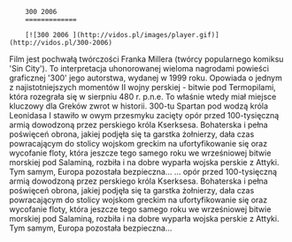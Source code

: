 
        300 2006 
        =============
        
        [![300 2006 ](http://vidos.pl/images/player.gif)](http://vidos.pl/300-2006)
        
        
 Film jest pochwałą twórczości Franka Millera (twórcy popularnego komiksu 'Sin City'). To interpretacja uhonorowanej wieloma nagrodami powieści graficznej '300' jego autorstwa, wydanej w 1999 roku. Opowiada o jednym z najistotniejszych momentów II wojny perskiej - bitwie pod Termopilami, która rozegrała się w sierpniu 480 r. p.n.e. To właśnie wtedy miał miejsce kluczowy dla Greków zwrot w historii. 300-tu Spartan pod wodzą króla Leonidasa I stawiło w owym przesmyku zacięty opór przed 100-tysięczną armią dowodzoną przez perskiego króla Kserksesa. Bohaterska i pełna poświęceń obrona, jakiej podjęła się ta garstka żołnierzy, dała czas powracającym do stolicy wojskom greckim na ufortyfikowanie się oraz wycofanie floty, która jeszcze tego samego roku we wrześniowej bitwie morskiej pod Salaminą, rozbiła i na dobre wyparła wojska perskie z Attyki. Tym samym, Europa pozostała bezpieczna...  ... opór przed 100-tysięczną armią dowodzoną przez perskiego króla Kserksesa. Bohaterska i pełna poświęceń obrona, jakiej podjęła się ta garstka żołnierzy, dała czas powracającym do stolicy wojskom greckim na ufortyfikowanie się oraz wycofanie floty, która jeszcze tego samego roku we wrześniowej bitwie morskiej pod Salaminą, rozbiła i na dobre wyparła wojska perskie z Attyki. Tym samym, Europa pozostała bezpieczna...
    